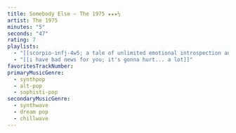 ```yaml
---
title: Somebody Else — The 1975 ★★★½
artist: The 1975
minutes: "5"
seconds: "47"
rating: 7
playlists:
  - "[[scorpio-infj-4w5; a tale of unlimited emotional introspection and arcane bullshit]]"
  - "[[i have bad news for you; it's gonna hurt... a lot]]"
favoritesTrackNumber:
primaryMusicGenre:
  - synthpop
  - alt-pop
  - sophisti-pop
secondaryMusicGenre:
  - synthwave
  - dream pop
  - chillwave
---
```

